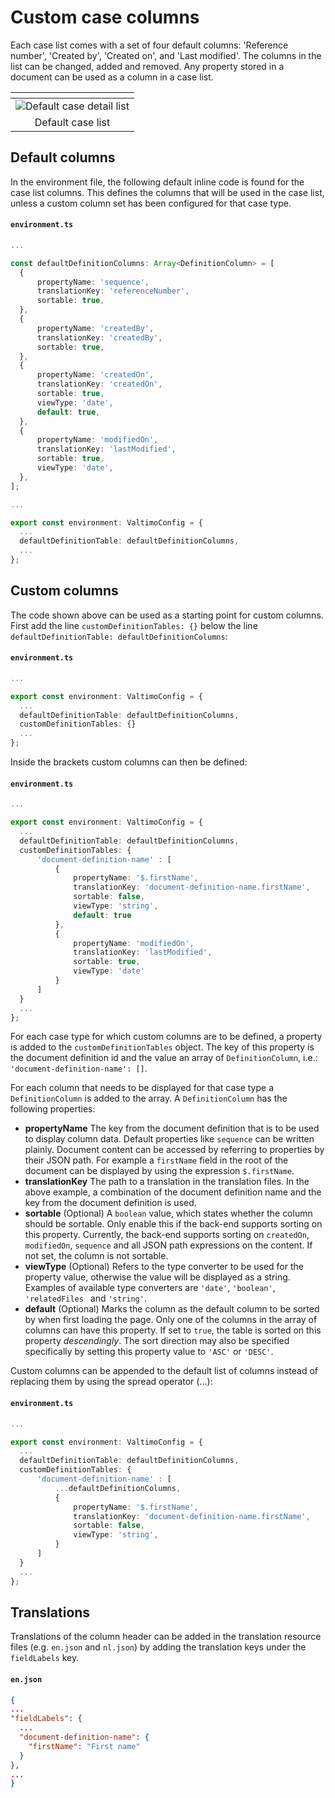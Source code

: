 # Custom case columns

Each case list comes with a set of four default columns: 'Reference number', 'Created by', 'Created on',
and 'Last modified'. The columns in the list can be changed, added and removed. Any property stored in a document can be
used as a column in a case list.

| <!-- -->                                                      |
|---------------------------------------------------------------|
| ![Default case detail list](img/default-case-detail-list.png) |
| <center>Default case list</center>                            |

## Default columns

In the environment file, the following default inline code is found for the case list columns. This defines the columns
that will be used in the case list, unless a custom column set has been configured for that case type.

#### **`environment.ts`**
  ```typescript
...

const defaultDefinitionColumns: Array<DefinitionColumn> = [
    {
        propertyName: 'sequence',
        translationKey: 'referenceNumber',
        sortable: true,
    },
    {
        propertyName: 'createdBy',
        translationKey: 'createdBy',
        sortable: true,
    },
    {
        propertyName: 'createdOn',
        translationKey: 'createdOn',
        sortable: true,
        viewType: 'date',
        default: true,
    },
    {
        propertyName: 'modifiedOn',
        translationKey: 'lastModified',
        sortable: true,
        viewType: 'date',
    },
];

...

export const environment: ValtimoConfig = {
    ...
    defaultDefinitionTable: defaultDefinitionColumns,
    ...
};
  ```

## Custom columns

The code shown above can be used as a starting point for custom columns. First add the line `customDefinitionTables: {}` 
below the line `defaultDefinitionTable: defaultDefinitionColumns`:

#### **`environment.ts`**
  ```typescript
...

export const environment: ValtimoConfig = {
    ...
    defaultDefinitionTable: defaultDefinitionColumns,
    customDefinitionTables: {}
    ...
};
  ```

Inside the brackets custom columns can then be defined:

#### **`environment.ts`**
  ```typescript
...

export const environment: ValtimoConfig = {
    ...
    defaultDefinitionTable: defaultDefinitionColumns,
    customDefinitionTables: {
        'document-definition-name' : [
            {
                propertyName: '$.firstName',
                translationKey: 'document-definition-name.firstName',
                sortable: false,
                viewType: 'string',
                default: true
            },
            {
                propertyName: 'modifiedOn',
                translationKey: 'lastModified',
                sortable: true,
                viewType: 'date'
            }
        ]
    }
    ...
};
  ```

For each case type for which custom columns are to be defined, a property is added to the `customDefinitionTables` 
object. The key of this property is the document definition id and the value an array of `DefinitionColumn`, i.e.:  
`'document-definition-name': []`.

For each column that needs to be displayed for that case type a `DefinitionColumn` is added to the array. A 
`DefinitionColumn` has the following properties:

- **propertyName** The key from the document definition that is to be used to display column data. Default properties
like `sequence` can be written plainly. Document content can be accessed by referring to properties by their JSON path.
For example a `firstName` field in the root of the document can be displayed by using the expression `$.firstName`.
- **translationKey** The path to a translation in the translation files. In the above example, a combination of the
document definition name and the key from the document definition is used.
- **sortable** (Optional) A `boolean` value, which states whether the column should be sortable. Only enable this if the back-end
supports sorting on this property. Currently, the back-end supports sorting on `createdOn`, `modifiedOn`, `sequence` and
all JSON path expressions on the content. If not set, the column is not sortable.
- **viewType** (Optional) Refers to the type converter to be used for the property value, otherwise the
value will be displayed as a string. Examples of available type converters are `'date'`, `'boolean'`, `'relatedFiles `
and `'string'`.
- **default** (Optional) Marks the column as the default column to be sorted by when first loading the page. Only one of the 
columns in the array of columns can have this property. If set to `true`, the table is sorted on this property 
*descendingly*. The sort direction may also be specified specifically by setting this property value to `'ASC'` or 
`'DESC'`.

Custom columns can be appended to the default list of columns instead of replacing them by using the spread operator (...):

#### **`environment.ts`**
  ```typescript
...

export const environment: ValtimoConfig = {
    ...
    defaultDefinitionTable: defaultDefinitionColumns,
    customDefinitionTables: {
        'document-definition-name' : [
            ...defaultDefinitionColumns,
            {
                propertyName: '$.firstName',
                translationKey: 'document-definition-name.firstName',
                sortable: false,
                viewType: 'string',
            }
        ]
    }
    ...
};
  ```

## Translations

Translations of the column header can be added in the translation resource files (e.g. `en.json` and `nl.json`) by adding
the translation keys under the `fieldLabels` key.

#### **`en.json`**
  ```json
{
  ...
  "fieldLabels": {
    ...
    "document-definition-name": {
      "firstName": "First name"
    }
  },
  ...
}
  ```
